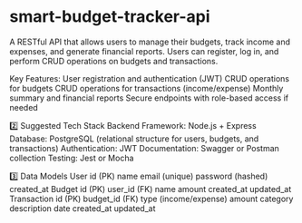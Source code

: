 # smart-budget-tracker-api
A RESTful API that allows users to manage their budgets, track income and expenses, and generate financial reports. Users can register, log in, and perform CRUD operations on budgets and transactions.

Key Features:
User registration and authentication (JWT)
CRUD operations for budgets
CRUD operations for transactions (income/expense)
Monthly summary and financial reports
Secure endpoints with role-based access if needed

2️⃣ Suggested Tech Stack
Backend Framework: Node.js + Express
Database: PostgreSQL (relational structure for users, budgets, and transactions)
Authentication: JWT
Documentation: Swagger or Postman collection
Testing: Jest or Mocha

3️⃣ Data Models
User
id (PK)
name
email (unique)
password (hashed)
created_at
Budget
id (PK)
user_id (FK)
name
amount
created_at
updated_at
Transaction
id (PK)
budget_id (FK)
type (income/expense)
amount
category
description
date
created_at
updated_at